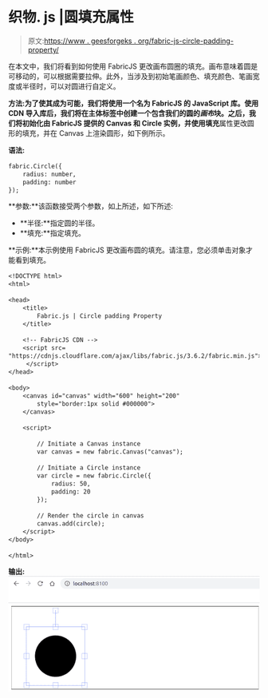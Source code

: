 # 织物. js |圆填充属性

> 原文:[https://www . geesforgeks . org/fabric-js-circle-padding-property/](https://www.geeksforgeeks.org/fabric-js-circle-padding-property/)

在本文中，我们将看到如何使用 FabricJS 更改画布圆圈的填充。画布意味着圆是可移动的，可以根据需要拉伸。此外，当涉及到初始笔画颜色、填充颜色、笔画宽度或半径时，可以对圆进行自定义。

**方法:**为了使其成为可能，我们将使用一个名为 FabricJS 的 JavaScript 库。使用 CDN 导入库后，我们将在主体标签中创建一个包含我们的圆的*画布*块。之后，我们将初始化由 FabricJS 提供的 Canvas 和 Circle 实例，并使用**填充**属性更改圆形的填充，并在 Canvas 上渲染圆形，如下例所示。

**语法:**

```
fabric.Circle({
    radius: number,
    padding: number
}); 
```

**参数:**该函数接受两个参数，如上所述，如下所述:

*   **半径:**指定圆的半径。
*   **填充:**指定填充。

**示例:**本示例使用 FabricJS 更改画布圆的填充。请注意，您必须单击对象才能看到填充。

```
<!DOCTYPE html>
<html>

<head>
    <title>
        Fabric.js | Circle padding Property
    </title>

    <!-- FabricJS CDN -->
    <script src=
"https://cdnjs.cloudflare.com/ajax/libs/fabric.js/3.6.2/fabric.min.js">
     </script>
</head>

<body>
    <canvas id="canvas" width="600" height="200"
        style="border:1px solid #000000">
    </canvas>

    <script>

        // Initiate a Canvas instance
        var canvas = new fabric.Canvas("canvas");

        // Initiate a Circle instance
        var circle = new fabric.Circle({
            radius: 50,
            padding: 20
        });

        // Render the circle in canvas
        canvas.add(circle);
    </script>
</body>

</html>
```

**输出:**
![](img/44637ee26a3b4d5d01b3e8cbba7305b6.png)